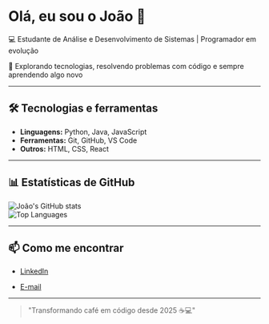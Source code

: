 # Olá, eu sou o João 👋

💻 Estudante de Análise e Desenvolvimento de Sistemas | Programador em evolução  

🚀 Explorando tecnologias, resolvendo problemas com código e sempre aprendendo algo novo  

---

## 🛠 Tecnologias e ferramentas
- **Linguagens:** Python, Java, JavaScript   
- **Ferramentas:** Git, GitHub, VS Code  
- **Outros:** HTML, CSS, React  

---

## 📊 Estatísticas de GitHub
![João's GitHub stats](https://github-readme-stats.vercel.app/api?username=JoaoPedroFiuza&show_icons=true&theme=tokyonight)  
![Top Languages](https://github-readme-stats.vercel.app/api/top-langs/?username=JoaoPedroFiuza&layout=compact&theme=tokyonight) 

---

## 📫 Como me encontrar
- [LinkedIn](www.linkedin.com/in/joaopedrofiuza)

- [E-mail](mailto:jpfwilges@gmail.com)  

---

> "Transformando café em código desde 2025 ☕💻"
